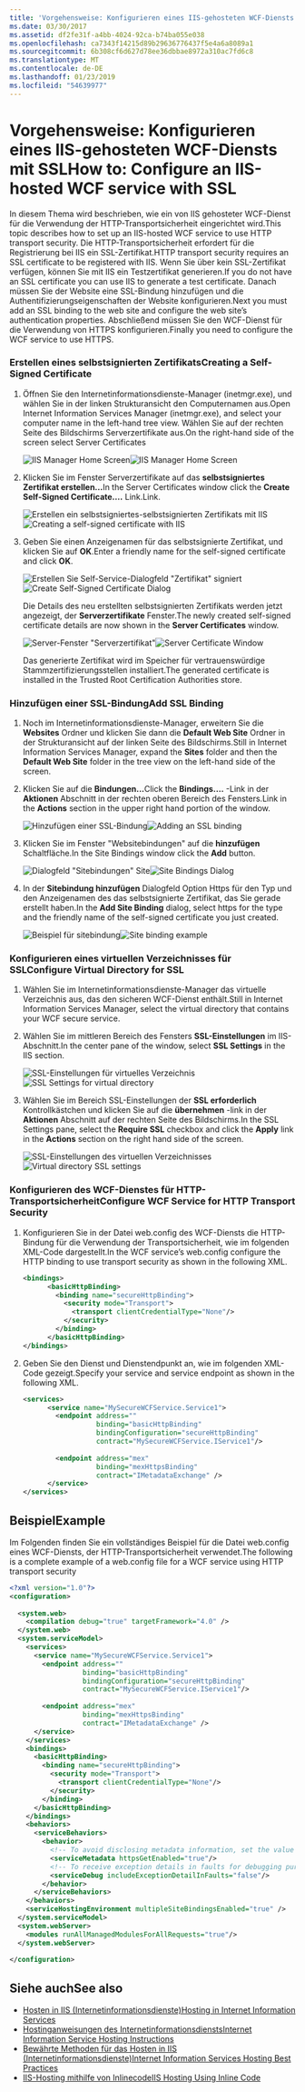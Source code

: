 ```yaml
---
title: 'Vorgehensweise: Konfigurieren eines IIS-gehosteten WCF-Diensts mit SSL'
ms.date: 03/30/2017
ms.assetid: df2fe31f-a4bb-4024-92ca-b74ba055e038
ms.openlocfilehash: ca7343f14215d89b29636776437f5e4a6a8089a1
ms.sourcegitcommit: 6b308cf6d627d78ee36dbbae8972a310ac7fd6c8
ms.translationtype: MT
ms.contentlocale: de-DE
ms.lasthandoff: 01/23/2019
ms.locfileid: "54639977"
---
```

# <a name="how-to-configure-an-iis-hosted-wcf-service-with-ssl"></a><span data-ttu-id="f8839-102">Vorgehensweise: Konfigurieren eines IIS-gehosteten WCF-Diensts mit SSL</span><span class="sxs-lookup"><span data-stu-id="f8839-102">How to: Configure an IIS-hosted WCF service with SSL</span></span>
<span data-ttu-id="f8839-103">In diesem Thema wird beschrieben, wie ein von IIS gehosteter WCF-Dienst für die Verwendung der HTTP-Transportsicherheit eingerichtet wird.</span><span class="sxs-lookup"><span data-stu-id="f8839-103">This topic describes how to set up an IIS-hosted WCF service to use HTTP transport security.</span></span> <span data-ttu-id="f8839-104">Die HTTP-Transportsicherheit erfordert für die Registrierung bei IIS ein SSL-Zertifikat.</span><span class="sxs-lookup"><span data-stu-id="f8839-104">HTTP transport security requires an SSL certificate to be registered with IIS.</span></span> <span data-ttu-id="f8839-105">Wenn Sie über kein SSL-Zertifikat verfügen, können Sie mit IIS ein Testzertifikat generieren.</span><span class="sxs-lookup"><span data-stu-id="f8839-105">If you do not have an SSL certificate you can use IIS to generate a test certificate.</span></span> <span data-ttu-id="f8839-106">Danach müssen Sie der Website eine SSL-Bindung hinzufügen und die Authentifizierungseigenschaften der Website konfigurieren.</span><span class="sxs-lookup"><span data-stu-id="f8839-106">Next you must add an SSL binding to the web site and configure the web site’s authentication properties.</span></span> <span data-ttu-id="f8839-107">Abschließend müssen Sie den WCF-Dienst für die Verwendung von HTTPS konfigurieren.</span><span class="sxs-lookup"><span data-stu-id="f8839-107">Finally you need to configure the WCF service to use HTTPS.</span></span>  
  
### <a name="creating-a-self-signed-certificate"></a><span data-ttu-id="f8839-108">Erstellen eines selbstsignierten Zertifikats</span><span class="sxs-lookup"><span data-stu-id="f8839-108">Creating a Self-Signed Certificate</span></span>  
  
1.  <span data-ttu-id="f8839-109">Öffnen Sie den Internetinformationsdienste-Manager (inetmgr.exe), und wählen Sie in der linken Strukturansicht den Computernamen aus.</span><span class="sxs-lookup"><span data-stu-id="f8839-109">Open Internet Information Services Manager (inetmgr.exe), and select your computer name in the left-hand tree view.</span></span> <span data-ttu-id="f8839-110">Wählen Sie auf der rechten Seite des Bildschirms Serverzertifikate aus.</span><span class="sxs-lookup"><span data-stu-id="f8839-110">On the right-hand side of the screen select Server Certificates</span></span>  
  
     <span data-ttu-id="f8839-111">![IIS Manager Home Screen](../../../../docs/framework/wcf/feature-details/media/mg-inetmgrhome.jpg "mg_INetMgrHome")</span><span class="sxs-lookup"><span data-stu-id="f8839-111">![IIS Manager Home Screen](../../../../docs/framework/wcf/feature-details/media/mg-inetmgrhome.jpg "mg_INetMgrHome")</span></span>  
  
2.  <span data-ttu-id="f8839-112">Klicken Sie im Fenster Serverzertifikate auf das **selbstsigniertes Zertifikat erstellen...**</span><span class="sxs-lookup"><span data-stu-id="f8839-112">In the Server Certificates window click the **Create Self-Signed Certificate….**</span></span> <span data-ttu-id="f8839-113">Link.</span><span class="sxs-lookup"><span data-stu-id="f8839-113">Link.</span></span>  
  
     <span data-ttu-id="f8839-114">![Erstellen ein selbstsigniertes&#45;selbstsignierten Zertifikats mit IIS](../../../../docs/framework/wcf/feature-details/media/mg-createselfsignedcert.jpg "Mg_CreateSelfSignedCert")</span><span class="sxs-lookup"><span data-stu-id="f8839-114">![Creating a self&#45;signed certificate with IIS](../../../../docs/framework/wcf/feature-details/media/mg-createselfsignedcert.jpg "mg_CreateSelfSignedCert")</span></span>  
  
3.  <span data-ttu-id="f8839-115">Geben Sie einen Anzeigenamen für das selbstsignierte Zertifikat, und klicken Sie auf **OK**.</span><span class="sxs-lookup"><span data-stu-id="f8839-115">Enter a friendly name for the self-signed certificate and click **OK**.</span></span>  
  
     <span data-ttu-id="f8839-116">![Erstellen Sie Self-Service&#45;Dialogfeld "Zertifikat" signiert](../../../../docs/framework/wcf/feature-details/media/mg-mycert.jpg "Mg_MyCert")</span><span class="sxs-lookup"><span data-stu-id="f8839-116">![Create Self&#45;Signed Certificate Dialog](../../../../docs/framework/wcf/feature-details/media/mg-mycert.jpg "mg_MyCert")</span></span>  
  
     <span data-ttu-id="f8839-117">Die Details des neu erstellten selbstsignierten Zertifikats werden jetzt angezeigt, der **Serverzertifikate** Fenster.</span><span class="sxs-lookup"><span data-stu-id="f8839-117">The newly created self-signed certificate details are now shown in the **Server Certificates** window.</span></span>  
  
     <span data-ttu-id="f8839-118">![Server-Fenster "Serverzertifikat"](../../../../docs/framework/wcf/feature-details/media/mg-servercertificatewindow.jpg "Mg_ServerCertificateWindow")</span><span class="sxs-lookup"><span data-stu-id="f8839-118">![Server Certificate Window](../../../../docs/framework/wcf/feature-details/media/mg-servercertificatewindow.jpg "mg_ServerCertificateWindow")</span></span>  
  
     <span data-ttu-id="f8839-119">Das generierte Zertifikat wird im Speicher für vertrauenswürdige Stammzertifizierungsstellen installiert.</span><span class="sxs-lookup"><span data-stu-id="f8839-119">The generated certificate is installed in the Trusted Root Certification Authorities store.</span></span>  
  
### <a name="add-ssl-binding"></a><span data-ttu-id="f8839-120">Hinzufügen einer SSL-Bindung</span><span class="sxs-lookup"><span data-stu-id="f8839-120">Add SSL Binding</span></span>  
  
1.  <span data-ttu-id="f8839-121">Noch im Internetinformationsdienste-Manager, erweitern Sie die **Websites** Ordner und klicken Sie dann die **Default Web Site** Ordner in der Strukturansicht auf der linken Seite des Bildschirms.</span><span class="sxs-lookup"><span data-stu-id="f8839-121">Still in Internet Information Services Manager, expand the **Sites** folder and then the **Default Web Site** folder in the tree view on the left-hand side of the screen.</span></span>  
  
2.  <span data-ttu-id="f8839-122">Klicken Sie auf die **Bindungen...**</span><span class="sxs-lookup"><span data-stu-id="f8839-122">Click the **Bindings….**</span></span> <span data-ttu-id="f8839-123">-Link in der **Aktionen** Abschnitt in der rechten oberen Bereich des Fensters.</span><span class="sxs-lookup"><span data-stu-id="f8839-123">Link in the **Actions** section in the upper right hand portion of the window.</span></span>  
  
     <span data-ttu-id="f8839-124">![Hinzufügen einer SSL-Bindung](../../../../docs/framework/wcf/feature-details/media/mg-addsslbinding.jpg "Mg_AddSSLBinding")</span><span class="sxs-lookup"><span data-stu-id="f8839-124">![Adding an SSL binding](../../../../docs/framework/wcf/feature-details/media/mg-addsslbinding.jpg "mg_AddSSLBinding")</span></span>  
  
3.  <span data-ttu-id="f8839-125">Klicken Sie im Fenster "Websitebindungen" auf die **hinzufügen** Schaltfläche.</span><span class="sxs-lookup"><span data-stu-id="f8839-125">In the Site Bindings window click the **Add** button.</span></span>  
  
     <span data-ttu-id="f8839-126">![Dialogfeld "Sitebindungen" Site](../../../../docs/framework/wcf/feature-details/media/mg-sitebindingsdialog.jpg "Mg_SiteBindingsDialog")</span><span class="sxs-lookup"><span data-stu-id="f8839-126">![Site Bindings Dialog](../../../../docs/framework/wcf/feature-details/media/mg-sitebindingsdialog.jpg "mg_SiteBindingsDialog")</span></span>  
  
4.  <span data-ttu-id="f8839-127">In der **Sitebindung hinzufügen** Dialogfeld Option Https für den Typ und den Anzeigenamen des das selbstsignierte Zertifikat, das Sie gerade erstellt haben.</span><span class="sxs-lookup"><span data-stu-id="f8839-127">In the **Add Site Binding** dialog, select https for the type and the friendly name of the self-signed certificate you just created.</span></span>  
  
     <span data-ttu-id="f8839-128">![Beispiel für sitebindung](../../../../docs/framework/wcf/feature-details/media/mg-mycertbinding.jpg "Mg_MyCertBinding")</span><span class="sxs-lookup"><span data-stu-id="f8839-128">![Site binding example](../../../../docs/framework/wcf/feature-details/media/mg-mycertbinding.jpg "mg_MyCertBinding")</span></span>  
  
### <a name="configure-virtual-directory-for-ssl"></a><span data-ttu-id="f8839-129">Konfigurieren eines virtuellen Verzeichnisses für SSL</span><span class="sxs-lookup"><span data-stu-id="f8839-129">Configure Virtual Directory for SSL</span></span>  
  
1.  <span data-ttu-id="f8839-130">Wählen Sie im Internetinformationsdienste-Manager das virtuelle Verzeichnis aus, das den sicheren WCF-Dienst enthält.</span><span class="sxs-lookup"><span data-stu-id="f8839-130">Still in Internet Information Services Manager, select the virtual directory that contains your WCF secure service.</span></span>  
  
2.  <span data-ttu-id="f8839-131">Wählen Sie im mittleren Bereich des Fensters **SSL-Einstellungen** im IIS-Abschnitt.</span><span class="sxs-lookup"><span data-stu-id="f8839-131">In the center pane of the window, select **SSL Settings** in the IIS section.</span></span>  
  
     <span data-ttu-id="f8839-132">![SSL-Einstellungen für virtuelles Verzeichnis](../../../../docs/framework/wcf/feature-details/media/mg-sslsettingsforvdir.jpg "Mg_SSLSettingsForVDir")</span><span class="sxs-lookup"><span data-stu-id="f8839-132">![SSL Settings for virtual directory](../../../../docs/framework/wcf/feature-details/media/mg-sslsettingsforvdir.jpg "mg_SSLSettingsForVDir")</span></span>  
  
3.  <span data-ttu-id="f8839-133">Wählen Sie im Bereich SSL-Einstellungen der **SSL erforderlich** Kontrollkästchen und klicken Sie auf die **übernehmen** -link in der **Aktionen** Abschnitt auf der rechten Seite des Bildschirms.</span><span class="sxs-lookup"><span data-stu-id="f8839-133">In the SSL Settings pane, select the **Require SSL** checkbox and click the **Apply** link in the **Actions** section on the right hand side of the screen.</span></span>  
  
     <span data-ttu-id="f8839-134">![SSL-Einstellungen des virtuellen Verzeichnisses](../../../../docs/framework/wcf/feature-details/media/mg-vdirsslsettings.JPG "Mg_VDirSSLSettings")</span><span class="sxs-lookup"><span data-stu-id="f8839-134">![Virtual directory SSL settings](../../../../docs/framework/wcf/feature-details/media/mg-vdirsslsettings.JPG "mg_VDirSSLSettings")</span></span>  
  
### <a name="configure-wcf-service-for-http-transport-security"></a><span data-ttu-id="f8839-135">Konfigurieren des WCF-Dienstes für HTTP-Transportsicherheit</span><span class="sxs-lookup"><span data-stu-id="f8839-135">Configure WCF Service for HTTP Transport Security</span></span>  
  
1.  <span data-ttu-id="f8839-136">Konfigurieren Sie in der Datei web.config des WCF-Diensts die HTTP-Bindung für die Verwendung der Transportsicherheit, wie im folgenden XML-Code dargestellt.</span><span class="sxs-lookup"><span data-stu-id="f8839-136">In the WCF service’s web.config configure the HTTP binding to use transport security as shown in the following XML.</span></span>  
  
    ```xml  
    <bindings>  
          <basicHttpBinding>  
            <binding name="secureHttpBinding">  
              <security mode="Transport">  
                <transport clientCredentialType="None"/>  
              </security>  
            </binding>  
          </basicHttpBinding>  
    </bindings>  
    ```  
  
2.  <span data-ttu-id="f8839-137">Geben Sie den Dienst und Dienstendpunkt an, wie im folgenden XML-Code gezeigt.</span><span class="sxs-lookup"><span data-stu-id="f8839-137">Specify your service and service endpoint as shown in the following XML.</span></span>  
  
    ```xml  
    <services>  
          <service name="MySecureWCFService.Service1">  
            <endpoint address=""  
                      binding="basicHttpBinding"  
                      bindingConfiguration="secureHttpBinding"  
                      contract="MySecureWCFService.IService1"/>  
  
            <endpoint address="mex"  
                      binding="mexHttpsBinding"  
                      contract="IMetadataExchange" />  
          </service>  
    </services>  
    ```  
  
## <a name="example"></a><span data-ttu-id="f8839-138">Beispiel</span><span class="sxs-lookup"><span data-stu-id="f8839-138">Example</span></span>  
 <span data-ttu-id="f8839-139">Im Folgenden finden Sie ein vollständiges Beispiel für die Datei web.config eines WCF-Diensts, der HTTP-Transportsicherheit verwendet.</span><span class="sxs-lookup"><span data-stu-id="f8839-139">The following is a complete example of a web.config file for a WCF service using HTTP transport security</span></span>  
  
```xml  
<?xml version="1.0"?>  
<configuration>  
  
  <system.web>  
    <compilation debug="true" targetFramework="4.0" />  
  </system.web>  
  <system.serviceModel>  
    <services>  
      <service name="MySecureWCFService.Service1">  
        <endpoint address=""  
                  binding="basicHttpBinding"  
                  bindingConfiguration="secureHttpBinding"  
                  contract="MySecureWCFService.IService1"/>  
  
        <endpoint address="mex"  
                  binding="mexHttpsBinding"  
                  contract="IMetadataExchange" />  
      </service>  
    </services>  
    <bindings>  
      <basicHttpBinding>  
        <binding name="secureHttpBinding">  
          <security mode="Transport">  
            <transport clientCredentialType="None"/>  
          </security>  
        </binding>  
      </basicHttpBinding>  
    </bindings>  
    <behaviors>  
      <serviceBehaviors>  
        <behavior>  
          <!-- To avoid disclosing metadata information, set the value below to false and remove the metadata endpoint above before deployment -->  
          <serviceMetadata httpsGetEnabled="true"/>  
          <!-- To receive exception details in faults for debugging purposes, set the value below to true.  Set to false before deployment to avoid disclosing exception information -->  
          <serviceDebug includeExceptionDetailInFaults="false"/>  
        </behavior>  
      </serviceBehaviors>  
    </behaviors>  
    <serviceHostingEnvironment multipleSiteBindingsEnabled="true" />  
  </system.serviceModel>  
  <system.webServer>  
    <modules runAllManagedModulesForAllRequests="true"/>  
  </system.webServer>  
  
</configuration>  
```  
  
## <a name="see-also"></a><span data-ttu-id="f8839-140">Siehe auch</span><span class="sxs-lookup"><span data-stu-id="f8839-140">See also</span></span>
- [<span data-ttu-id="f8839-141">Hosten in IIS (Internetinformationsdienste)</span><span class="sxs-lookup"><span data-stu-id="f8839-141">Hosting in Internet Information Services</span></span>](../../../../docs/framework/wcf/feature-details/hosting-in-internet-information-services.md)
- [<span data-ttu-id="f8839-142">Hostinganweisungen des Internetinformationsdiensts</span><span class="sxs-lookup"><span data-stu-id="f8839-142">Internet Information Service Hosting Instructions</span></span>](../../../../docs/framework/wcf/samples/internet-information-service-hosting-instructions.md)
- [<span data-ttu-id="f8839-143">Bewährte Methoden für das Hosten in IIS (Internetinformationsdienste)</span><span class="sxs-lookup"><span data-stu-id="f8839-143">Internet Information Services Hosting Best Practices</span></span>](../../../../docs/framework/wcf/feature-details/internet-information-services-hosting-best-practices.md)
- [<span data-ttu-id="f8839-144">IIS-Hosting mithilfe von Inlinecode</span><span class="sxs-lookup"><span data-stu-id="f8839-144">IIS Hosting Using Inline Code</span></span>](../../../../docs/framework/wcf/samples/iis-hosting-using-inline-code.md)
